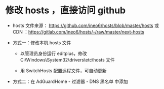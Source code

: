 # 修改 hosts ，直接访问 github

- hosts 文件来源： https://github.com/ineo6/hosts/blob/master/hosts 或 CDN ：https://gitlab.com/ineo6/hosts/-/raw/master/next-hosts

- 方式一：修改本机 hosts 文件

  - 以管理员身份运行 editplus，修改 C:\Windows\System32\drivers\etc\hosts 文件

  - 用 SwitchHosts 配置远程文件，可自动更新

- 方式二：在 AdGuardHome - 过滤器 - DNS 黑名单 中添加
